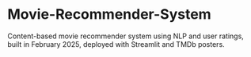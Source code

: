 # Movie-Recommender-System
Content-based movie recommender system using NLP and user ratings, built in February 2025, deployed with Streamlit and TMDb posters.
